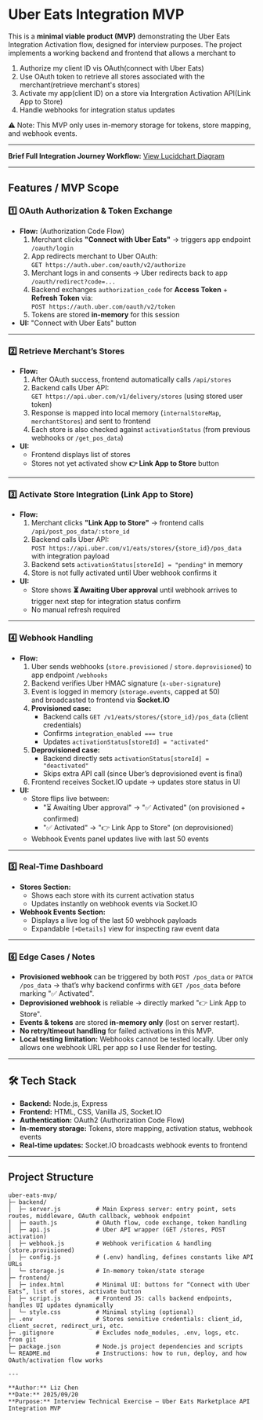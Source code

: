 # Uber Eats Integration MVP

This is a **minimal viable product (MVP)** demonstrating the Uber Eats Integration Activation flow, designed for interview purposes. The project implements a working backend and frontend that allows a merchant to
  1. Authorize my client ID vis OAuth(connect with Uber Eats)
  2. Use OAuth token to retrieve all stores associated with the merchant(retrieve merchant's stores) 
  3. Activate my app(client ID) on a store via Intergration Activation API(Link App to Store) 
  4. Handle webhooks for integration status updates

⚠️ Note: This MVP only uses in-memory storage for tokens, store mapping, and webhook events.

---

**Brief Full Integration Journey Workflow:** [View Lucidchart Diagram](https://lucid.app/lucidchart/9ba4efa2-d7ea-4072-a5b6-03264c81cbe2/edit?invitationId=inv_ffb6cfa4-ab55-4434-b9c7-dffcf0a19bcb&page=0_0#)

---

## Features / MVP Scope

### 1️⃣ OAuth Authorization & Token Exchange
- **Flow:** (Authorization Code Flow)
  1. Merchant clicks **"Connect with Uber Eats"** → triggers app endpoint `/oauth/login`
  2. App redirects merchant to Uber OAuth:  
     `GET https://auth.uber.com/oauth/v2/authorize`
  3. Merchant logs in and consents → Uber redirects back to app `/oauth/redirect?code=...`
  4. Backend exchanges `authorization_code` for **Access Token** + **Refresh Token** via:  
     `POST https://auth.uber.com/oauth/v2/token`
  5. Tokens are stored **in-memory** for this session
- **UI:** "Connect with Uber Eats" button  

---

### 2️⃣ Retrieve Merchant’s Stores
- **Flow:**
  1. After OAuth success, frontend automatically calls `/api/stores`
  2. Backend calls Uber API:  
     `GET https://api.uber.com/v1/delivery/stores` (using stored user token)
  3. Response is mapped into local memory (`internalStoreMap`, `merchantStores`) and sent to frontend
  4. Each store is also checked against `activationStatus` (from previous webhooks or `/get_pos_data`)
- **UI:**  
  - Frontend displays list of stores  
  - Stores not yet activated show **👉 Link App to Store** button  

---

### 3️⃣ Activate Store Integration (Link App to Store)
- **Flow:** 
  1. Merchant clicks **"Link App to Store"** → frontend calls `/api/post_pos_data/:store_id`
  2. Backend calls Uber API:  
     `POST https://api.uber.com/v1/eats/stores/{store_id}/pos_data` with integration payload
  3. Backend sets `activationStatus[storeId] = "pending"` in memory
  4. Store is not fully activated until Uber webhook confirms it
- **UI:**  
  - Store shows **⏳ Awaiting Uber approval** until webhook arrives to trigger next step for integration status confirm  
  - No manual refresh required  

---

### 4️⃣ Webhook Handling
- **Flow:**
  1. Uber sends webhooks (`store.provisioned` / `store.deprovisioned`) to app endpoint `/webhooks`
  2. Backend verifies Uber HMAC signature (`x-uber-signature`)
  3. Event is logged in memory (`storage.events`, capped at 50)  
     and broadcasted to frontend via **Socket.IO**
  4. **Provisioned case:**  
     - Backend calls `GET /v1/eats/stores/{store_id}/pos_data` (client credentials)  
     - Confirms `integration_enabled === true`  
     - Updates `activationStatus[storeId] = "activated"`  
  5. **Deprovisioned case:**  
     - Backend directly sets `activationStatus[storeId] = "deactivated"`  
     - Skips extra API call (since Uber’s deprovisioned event is final)
  6. Frontend receives Socket.IO update → updates store status in UI
- **UI:**  
  - Store flips live between:  
    - "⏳ Awaiting Uber approval" → "✅ Activated" (on provisioned + confirmed)  
    - "✅ Activated" → "👉 Link App to Store" (on deprovisioned)  
  - Webhook Events panel updates live with last 50 events  

---

### 5️⃣ Real-Time Dashboard
- **Stores Section:**  
  - Shows each store with its current activation status  
  - Updates instantly on webhook events via Socket.IO  
- **Webhook Events Section:**  
  - Displays a live log of the last 50 webhook payloads  
  - Expandable `[+Details]` view for inspecting raw event data  

---

### 6️⃣ Edge Cases / Notes
- **Provisioned webhook** can be triggered by both `POST /pos_data` or `PATCH /pos_data` → that’s why backend confirms with `GET /pos_data` before marking "✅ Activated".  
- **Deprovisioned webhook** is reliable → directly marked "👉 Link App to Store".   
- **Events & tokens** are stored **in-memory only** (lost on server restart).  
- **No retry/timeout handling** for failed activations in this MVP.
- **Local testing limitation:** Webhooks cannot be tested locally. Uber only allows one webhook URL per app so I use Render for testing.

---

## 🛠️ Tech Stack
- **Backend:** Node.js, Express  
- **Frontend:** HTML, CSS, Vanilla JS, Socket.IO  
- **Authentication:** OAuth2 (Authorization Code Flow)  
- **In-memory storage:** Tokens, store mapping, activation status, webhook events  
- **Real-time updates:** Socket.IO broadcasts webhook events to frontend  

---

## Project Structure

```plaintext
uber-eats-mvp/
├─ backend/
│  ├─ server.js          # Main Express server: entry point, sets routes, middleware, OAuth callback, webhook endpoint
│  ├─ oauth.js           # OAuth flow, code exchange, token handling
│  ├─ api.js             # Uber API wrapper (GET /stores, POST activation)
│  ├─ webhook.js         # Webhook verification & handling (store.provisioned)
│  ├─ config.js          # (.env) handling, defines constants like API URLs
│  └─ storage.js         # In-memory token/state storage
├─ frontend/
│  ├─ index.html         # Minimal UI: buttons for “Connect with Uber Eats”, list of stores, activate button
│  ├─ script.js          # Frontend JS: calls backend endpoints, handles UI updates dynamically
│  └─ style.css          # Minimal styling (optional)
├─ .env                  # Stores sensitive credentials: client_id, client_secret, redirect_uri, etc.
├─ .gitignore            # Excludes node_modules, .env, logs, etc. from git
├─ package.json          # Node.js project dependencies and scripts
└─ README.md             # Instructions: how to run, deploy, and how OAuth/activation flow works

---

**Author:** Liz Chen  
**Date:** 2025/09/20  
**Purpose:** Interview Technical Exercise — Uber Eats Marketplace API Integration MVP